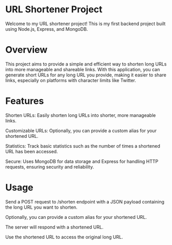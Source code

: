 # URL Shortener Project

Welcome to my URL shortener project! This is my first backend project built using Node.js, Express, and MongoDB.


# Overview

This project aims to provide a simple and efficient way to shorten long URLs into more manageable and shareable links. With this application, you can generate short URLs for any long URL you provide, making it easier to share links, especially on platforms with character limits like Twitter.


# Features

Shorten URLs: Easily shorten long URLs into shorter, more manageable links.

Customizable URLs: Optionally, you can provide a custom alias for your shortened URL.

Statistics: Track basic statistics such as the number of times a shortened URL has been accessed.

Secure: Uses MongoDB for data storage and Express for handling HTTP requests, ensuring security and reliability.


# Usage

Send a POST request to /shorten endpoint with a JSON payload containing the long URL you want to shorten.

Optionally, you can provide a custom alias for your shortened URL.

The server will respond with a shortened URL.

Use the shortened URL to access the original long URL.
